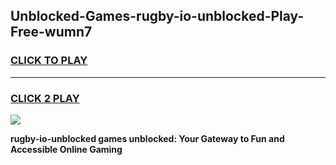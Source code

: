 
## Unblocked-Games-rugby-io-unblocked-Play-Free-wumn7
<h3>
<a href="https://premium76.site?title=rugby-io-unblocked&ref=18A1">CLICK TO PLAY</a></h3>
<hr>

<h3>
<a href="https://premium76.site?title=rugby-io-unblocked&ref=18A1">CLICK 2 PLAY</a>
  
</h3>

<a href="https://premium76.site?title=rugby-io-unblocked&ref=18A1"><img src="https://clearcache.store/games.png"></a>


**rugby-io-unblocked games unblocked: Your Gateway to Fun and Accessible Online Gaming**
